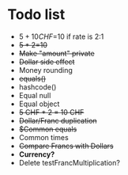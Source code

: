 # Todo list
- $5+10CHF=$10 if rate is 2:1
- ~~$5*2=$10~~
- ~~Make "amount" private~~
- ~~Dollar side effect~~
- Money rounding
- ~~equals()~~
- hashcode()
- Equal null
- Equal object
- ~~5 CHF * 2 = 10 CHF~~
- ~~Dollar/Franc duplication~~
- ~~$Common equals~~
- Common times
- ~~Compare Francs with Dollars~~
- **Currency?**
- Delete testFrancMultiplication?
